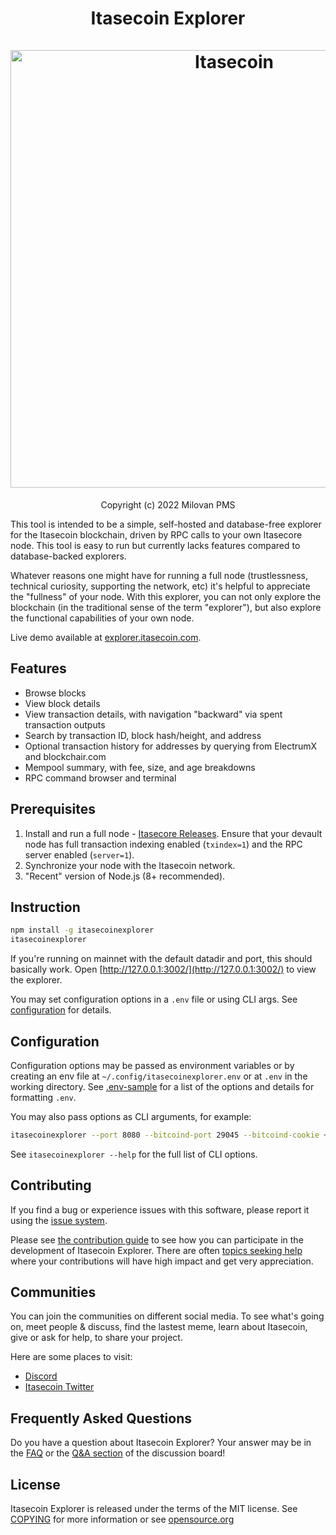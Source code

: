 <h1 align="center">
Itasecoin Explorer
<br/><br/>
<img src="https://cdn.discordapp.com/attachments/485464301516095509/942121112706359356/explorer_bandeau.png" alt="Itasecoin" width="700"/>
</h1>

<div align="center">
  
Copyright (c) 2022 Milovan PMS

</div>

This tool is intended to be a simple, self-hosted and database-free explorer for the Itasecoin blockchain, driven by RPC calls to your own Itasecore node. This tool is easy to run but currently lacks features compared to database-backed explorers.<br>

Whatever reasons one might have for running a full node (trustlessness, technical curiosity, supporting the network, etc) it's helpful to appreciate the "fullness" of your node. With this explorer, you can not only explore the blockchain (in the traditional sense of the term "explorer"), but also explore the functional capabilities of your own node.

Live demo available at [explorer.itasecoin.com](https://explorer.itasecoin.com).

## Features

- Browse blocks
- View block details
- View transaction details, with navigation "backward" via spent transaction outputs
- Search by transaction ID, block hash/height, and address
- Optional transaction history for addresses by querying from ElectrumX and blockchair.com
- Mempool summary, with fee, size, and age breakdowns
- RPC command browser and terminal

## Prerequisites

1. Install and run a full node - [Itasecore Releases](https://github.com/milopms/itasecoin/releases). Ensure that your devault node has full transaction indexing enabled (`txindex=1`) and the RPC server enabled (`server=1`).
2. Synchronize your node with the Itasecoin network.
3. "Recent" version of Node.js (8+ recommended).

## Instruction

```bash
npm install -g itasecoinexplorer
itasecoinexplorer
```

If you're running on mainnet with the default datadir and port, this should basically work.
Open [http://127.0.0.1:3002/](http://127.0.0.1:3002/) to view the explorer.

You may set configuration options in a `.env` file or using CLI args.
See [configuration](#configuration) for details.

## Configuration

Configuration options may be passed as environment variables
or by creating an env file at `~/.config/itasecoinexplorer.env`
or at `.env` in the working directory.
See [.env-sample](.env-sample) for a list of the options and details for formatting `.env`.

You may also pass options as CLI arguments, for example:

```bash
itasecoinexplorer --port 8080 --bitcoind-port 29045 --bitcoind-cookie ~/.itasecoin/regtest/.cookie
```

See `itasecoinexplorer --help` for the full list of CLI options.

## Contributing

If you find a bug or experience issues with this software, please report it
using the [issue system](https://github.com/milopms/itasecoin/issues/new?assignees=&labels=bug&template=bug_report.md&title=%5Bbug%5D+).

Please see [the contribution guide](CONTRIBUTING.md) to see how you can
participate in the development of Itasecoin Explorer. There are often
[topics seeking help](https://github.com/milopms/itasecoin/labels/help%20wanted)
where your contributions will have high impact and get very appreciation.

## Communities

You can join the communities on different social media.
To see what's going on, meet people & discuss, find the lastest meme, learn
about Itasecoin, give or ask for help, to share your project.

Here are some places to visit:

* [Discord](https://discord.gg/itasecoin)
* [Itasecoin Twitter](https://twitter.com/itasecoin)

## Frequently Asked Questions 

Do you have a question about Itasecoin Explorer? Your answer may be in the
[FAQ](doc/FAQ.md) or the
[Q&A section](https://github.com/milopms/itasecoinexplorer/discussions/categories/q-a)
of the discussion board!

## License
Itasecoin Explorer is released under the terms of the MIT license. See
[COPYING](COPYING) for more information or see
[opensource.org](https://opensource.org/licenses/MIT)

